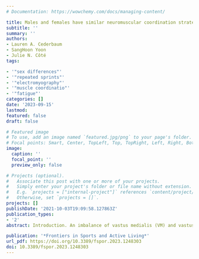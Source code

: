 ```yaml
---
# Documentation: https://wowchemy.com/docs/managing-content/

title: Males and females have similar neuromuscular coordination strategies of the quadriceps during fatiguing repeated all-out cycling
subtitle: ''
summary: ''
authors:
- Lauren A. Cederbaum
- SangHoon Yoon
- Julie N. Côté
tags:

- '"sex differences"'
- '"repeated sprints"'
- '"electromyography"'
- '"muscle coordinatio"'
- '"fatigue"'
categories: []
date: '2023-09-15'
lastmod: 
featured: false
draft: false

# Featured image
# To use, add an image named `featured.jpg/png` to your page's folder.
# Focal points: Smart, Center, TopLeft, Top, TopRight, Left, Right, BottomLeft, Bottom, BottomRight.
image:
  caption: ''
  focal_point: ''
  preview_only: false

# Projects (optional).
#   Associate this post with one or more of your projects.
#   Simply enter your project's folder or file name without extension.
#   E.g. `projects = ["internal-project"]` references `content/project/deep-learning/index.md`.
#   Otherwise, set `projects = []`.
projects: []
publishDate: '2021-10-03T19:09:58.127863Z'
publication_types:
- '2'
abstract: Introduction. An imbalance of vastus medialis (VM) and vastus lateralis (VL) muscle activation and patterns of dyscoordination may contribute to the sex discrepancy in the incidence of patellofemoral pain syndrome (PFPS). While some studies have examined sex-specific VM/VL coordination strategies in some tasks, no previous studies have examined sex-specific VM/VL coordination strategies during repeated sprint exercise (RSE). Methods. In this study, asymptomatic young adults (N = 39, 19 females) completed a RSE protocol consisting of 10 × 10 s all-out cycling interspersed by 30 s of passive rest. Electromyographic (EMG) signals from the VM and VL muscles were recorded throughout exercise. Results. VM:VL ratio did not change with fatigue and was not different between the sexes. From sprint 1 to 10, VM-VL onset delay increased from 9.62 to 16.95 ms and from 19.28 to 45.09 ms in males and females, respectively (p < 0.001); however, no sex difference was found (p = 0.524). Muscle activation amplitude plateaued at different sprint repetitions in males and females while mechanical work plateaued at similar repetitions. Discussion. These findings suggest that sex differences in the incidence of PFPS may not be influenced by VM/VL muscle coordination as assessed by EMG.

publication: '*Frontiers in Sports and Active Living*'
url_pdf: https://doi.org/10.3389/fspor.2023.1248303
doi: 10.3389/fspor.2023.1248303
---
```

